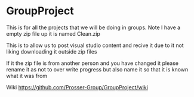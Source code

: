 # GroupProject
This is for all the projects that we will be doing in groups.
Note I have a empty zip file up it is named Clean.zip

This is to allow us to post visual studio content and recive it due to it not liking downloading it
outside zip files

If it the zip file is from another person and you have changed it please rename it as not to over write progress but also name it so that it is known what it was from

Wiki
https://github.com/Prosser-Group/GroupProject/wiki
